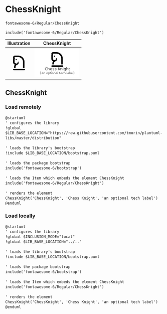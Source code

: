 # ChessKnight


```text
fontawesome-6/Regular/ChessKnight
```

```text
include('fontawesome-6/Regular/ChessKnight')
```



| Illustration | ChessKnight |
| :---: | :---: |
| ![illustration for Illustration](../../fontawesome-6/Regular/ChessKnight.png) | ![illustration for ChessKnight](../../fontawesome-6/Regular/ChessKnight.Local.png) |




## ChessKnight

### Load remotely
```plantuml
@startuml
' configures the library
!global $LIB_BASE_LOCATION="https://raw.githubusercontent.com/tmorin/plantuml-libs/master/distribution"

' loads the library's bootstrap
!include $LIB_BASE_LOCATION/bootstrap.puml

' loads the package bootstrap
include('fontawesome-6/bootstrap')

' loads the Item which embeds the element ChessKnight
include('fontawesome-6/Regular/ChessKnight')

' renders the element
ChessKnight('ChessKnight', 'Chess Knight', 'an optional tech label')
@enduml
```

### Load locally
```plantuml
@startuml
' configures the library
!global $INCLUSION_MODE="local"
!global $LIB_BASE_LOCATION="../.."

' loads the library's bootstrap
!include $LIB_BASE_LOCATION/bootstrap.puml

' loads the package bootstrap
include('fontawesome-6/bootstrap')

' loads the Item which embeds the element ChessKnight
include('fontawesome-6/Regular/ChessKnight')

' renders the element
ChessKnight('ChessKnight', 'Chess Knight', 'an optional tech label')
@enduml
```

